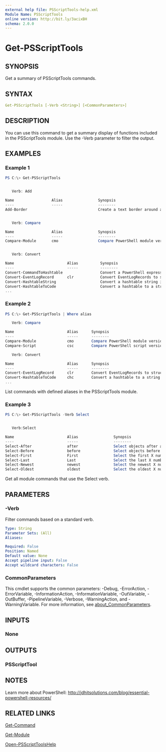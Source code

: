 ```yaml
---
external help file: PSScriptTools-help.xml
Module Name: PSScriptTools
online version: http://bit.ly/3acixBH
schema: 2.0.0
---
```


# Get-PSScriptTools

## SYNOPSIS

Get a summary of PSScriptTools commands.

## SYNTAX

```yaml
Get-PSScriptTools [-Verb <String>] [<CommonParameters>]
```

## DESCRIPTION

You can use this command to get a summary display of functions included in the PSScriptTools module. Use the -Verb parameter to filter the output.

## EXAMPLES

### Example 1

```powershell
PS C:\> Get-PSScriptTools


   Verb: Add

Name                 Alias                Synopsis
----                 -----                --------
Add-Border                                Create a text border around a string.


   Verb: Compare

Name                 Alias                Synopsis
----                 -----                --------
Compare-Module       cmo                  Compare PowerShell module versions.


   Verb: Convert

Name                        Alias          Synopsis
----                        -----          --------
Convert-CommandToHashtable                 Convert a PowerShell expression i...
Convert-EventLogRecord      clr            Convert EventLogRecords to struct...
Convert-HashtableString                    Convert a hashtable string into a...
Convert-HashtableToCode                    Convert a hashtable to a string r...
...
```

### Example 2

```powershell
PS C:\> Get-PSScriptTools | Where alias

   Verb: Compare

Name                        Alias      Synopsis
----                        -----      --------
Compare-Module              cmo        Compare PowerShell module versions.
Compare-Script              csc        Compare PowerShell script versions.

   Verb: Convert

Name                        Alias      Synopsis
----                        -----      --------
Convert-EventLogRecord      clr        Convert EventLogRecords to structured...
Convert-HashtableToCode     chc        Convert a hashtable to a string repre...
...
```

List commands with defined aliases in the PSScriptTools module.

### Example 3

```powershell
PS C:\> Get-PSScriptTools -Verb Select


   Verb:Select

Name                        Alias                Synopsis
----                        -----                --------
Select-After                after                Select objects after a give...
Select-Before               before               Select objects before a giv...
Select-First                First                Select the first X number o...
Select-Last                 Last                 Select the last X number of...
Select-Newest               newest               Select the newest X number ...
Select-Oldest               oldest               Select the oldest X number ...
```

Get all module commands that use the Select verb.

## PARAMETERS

### -Verb

Filter commands based on a standard verb.

```yaml
Type: String
Parameter Sets: (All)
Aliases:

Required: False
Position: Named
Default value: None
Accept pipeline input: False
Accept wildcard characters: False
```

### CommonParameters

This cmdlet supports the common parameters: -Debug, -ErrorAction, -ErrorVariable, -InformationAction, -InformationVariable, -OutVariable, -OutBuffer, -PipelineVariable, -Verbose, -WarningAction, and -WarningVariable. For more information, see [about_CommonParameters](http://go.microsoft.com/fwlink/?LinkID=113216).

## INPUTS

### None

## OUTPUTS

### PSScriptTool

## NOTES

Learn more about PowerShell: http://jdhitsolutions.com/blog/essential-powershell-resources/

## RELATED LINKS

[Get-Command]()

[Get-Module]()

[Open-PSScriptToolsHelp](Open-PSScriptToolsHelp.md)

